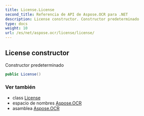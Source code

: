 ```yaml
---
title: License.License
second_title: Referencia de API de Aspose.OCR para .NET
description: License constructor. Constructor predeterminado
type: docs
weight: 10
url: /es/net/aspose.ocr/license/license/
---
```

## License constructor

Constructor predeterminado

```csharp
public License()
```

### Ver también

* class [License](../)
* espacio de nombres [Aspose.OCR](../../license/)
* asamblea [Aspose.OCR](../../../)


